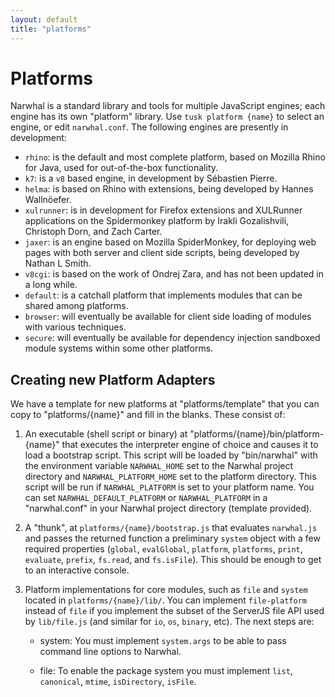 ```yaml
---
layout: default
title: "platforms"
---
```


Platforms
=========

Narwhal is a standard library and tools for multiple JavaScript engines; each engine has its own "platform" library.  Use `tusk platform {name}` to select an engine, or edit `narwhal.conf`.  The following engines are presently in development:

* `rhino`: is the default and most complete platform, based on Mozilla Rhino for Java, used for out-of-the-box functionality.
* `k7`: is a `v8` based engine, in development by Sébastien Pierre.
* `helma`: is based on Rhino with extensions, being developed by Hannes Wallnöefer.
* `xulrunner`: is in development for Firefox extensions and XULRunner applications on the Spidermonkey platform by Irakli Gozalishvili, Christoph Dorn, and Zach Carter.
* `jaxer`: is an engine based on Mozilla SpiderMonkey, for deploying web pages with both server and client side scripts, being developed by Nathan L Smith.
* `v8cgi`: is based on the work of Ondrej Zara, and has not been updated in a long while.
* `default`: is a catchall platform that implements modules that can be shared among platforms.
* `browser`: will eventually be available for client side loading of modules with various techniques.
* `secure`: will eventually be available for dependency injection sandboxed module systems within some other platforms.


Creating new Platform Adapters
------------------------------

We have a template for new platforms at "platforms/template" that you can copy to "platforms/{name}" and fill in the blanks.  These consist of:

1. An executable (shell script or binary) at "platforms/{name}/bin/platform-{name}" that executes the interpreter engine of choice and causes it to load a bootstrap script.  This script will be loaded by "bin/narwhal" with the environment variable `NARWHAL_HOME` set to the Narwhal project directory and `NARWHAL_PLATFORM_HOME` set to the platform directory.  This script will be run if `NARWHAL_PLATFORM` is set to your platform name.  You can set `NARWHAL_DEFAULT_PLATFORM` or `NARWHAL_PLATFORM` in a "narwhal.conf" in your Narwhal project directory (template provided).

2. A "thunk", at `platforms/{name}/bootstrap.js` that evaluates `narwhal.js` and passes the returned function a preliminary `system` object with a few required properties (`global`, `evalGlobal`, `platform`, `platforms`, `print`, `evaluate`, `prefix`, `fs.read`, and `fs.isFile`). This should be enough to get to an interactive console.

3. Platform implementations for core modules, such as `file` and `system` located in `platforms/{name}/lib/`.  You can implement `file-platform` instead of `file` if you implement the subset of the ServerJS file API used by `lib/file.js` (and similar for `io`, `os`, `binary`, etc). The next steps are:

    * system: You must implement `system.args` to be able to pass command line options to Narwhal.

    * file: To enable the package system you must implement `list`, `canonical`, `mtime`, `isDirectory`, `isFile`.

